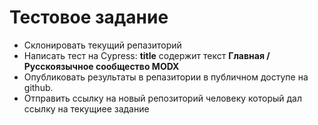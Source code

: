 # Тестовое задание

- Склонировать текущий репазиторий
- Написать тест на Cypress: **title** содержит текст **Главная / Русскоязычное сообщество MODX**
- Опубликовать результаты в репазитории в публичном доступе на github.
- Отправить ссылку на новый репозиторий человеку который дал ссылку на текущиее задание
